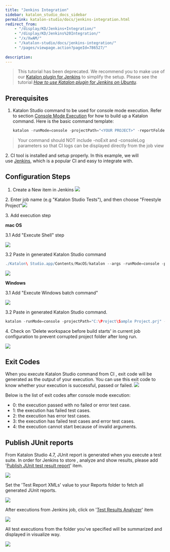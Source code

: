 ```yaml
---
title: "Jenkins Integration"
sidebar: katalon_studio_docs_sidebar
permalink: katalon-studio/docs/jenkins-integration.html
redirect_from:
    - "/display/KD/Jenkins+Integration/"
    - "/display/KD/Jenkins%20Integration/"
    - "/x/XwAM/"
    - "/katalon-studio/docs/jenkins-integration/"
    - "/pages/viewpage.action?pageId=786527/"
    
description:
---
```


> This tutorial has been deprecated. We recommend you to make use of our [Katalon plugin for Jenkins](https://forum.katalon.com/t/the-first-release-of-katalon-studios-jenkins-plugin/16236) to simplify the setup. Please see the tutorial [*How to use Katalon plugin for Jenkins on Ubuntu*](https://forum.katalon.com/t/how-to-use-katalon-plugin-for-jenkins-on-ubuntu/17790).

Prerequisites
-------------

1.  Katalon Studio command to be used for console mode execution. Refer to section [Console Mode Execution](/display/KD/Console+Mode+Execution) for how to build up a Katalon command. Here is the basic command template:

    ```groovy
    katalon -runMode=console -projectPath="<YOUR PROJECT>" -reportFolder="Reports" -reportFileName="report" -retry=0 -testSuitePath=<YOUR TEST SUITE PATH> -browserType="Chrome"
    ```


> Your command should NOT include -noExit and -consoleLog parameters so that CI logs can be displayed directly from the job view

2\. CI tool is installed and setup properly. In this example, we will use [Jenkins](https://jenkins.io/), which is a popular CI and easy to integrate with.

Configuration Steps
-------------------

1.  Create a New item in Jenkins
    ![](../../images/katalon-studio/docs/jenkins-integration/Screen-Shot-2017-07-10-at-14.07.17.png)

2\. Enter job name (e.g "Katalon Studio Tests"), and then choose "Freestyle Project"![](../../images/katalon-studio/docs/jenkins-integration/Screen-Shot-2017-07-10-at-14.08.54.png)

3\. Add execution step

**mac OS**

3.1 Add "Execute Shell" step

![](../../images/katalon-studio/docs/jenkins-integration/Screen-Shot-2017-07-10-at-14.11.26.png)

3.2 Paste in generated Katalon Studio command

```groovy
./Katalon\ Studio.app/Contents/MacOS/katalon --args -runMode=console -projectPath="/Users/admin/Katalon Studio/Samples/Sample Project.prj" -reportFolder="Reports" -reportFileName="report" -retry=0 -testSuitePath="Test Suites/TS_RegressionTest" -browserType="Chrome"
```

![](../../images/katalon-studio/docs/jenkins-integration/Screen-Shot-2017-07-10-at-16.28.34.png)

**Windows**

3.1 Add "Execute Windows batch command"

![](../../images/katalon-studio/docs/jenkins-integration/Screen-Shot-2017-07-11-at-13.48.38.png)

3.2 Paste in generated Katalon Studio command.

```groovy
katalon -runMode=console -projectPath="C:\Project\Sample Project.prj" -reportFolder="Reports" -reportFileName="report" -retry=0 -testSuitePath="Test Suites/TS_RegressionTest" -browserType="Chrome"
```

4\. Check on 'Delete workspace before build starts' in current job configuration to prevent corrupted project folder after long run.

![](../../images/katalon-studio/docs/jenkins-integration/build-environment.png)

Exit Codes
----------

When you execute Katalon Studio command from CI , exit code will be generated as the output of your execution. You can use this exit code to know whether your execution is successful, passed or failed.
![](../../images/katalon-studio/docs/jenkins-integration/image2016-9-8-103A433A50.png)

Below is the list of exit codes after console mode execution:

*   0: the execution passed with no failed or error test case.
*   1: the execution has failed test cases.
*   2: the execution has error test cases.
*   3: the execution has failed test cases and error test cases.
*   4: the execution cannot start because of invalid arguments.

Publish JUnit reports
---------------------

From Katalon Studio 4.7, JUnit report is generated when you execute a test suite. In order for Jenkins to store , analyze and show results, please add '[Publish JUnit test result report](https://wiki.jenkins.io/display/JENKINS/JUnit+Plugin)' item.

![](../../images/katalon-studio/docs/jenkins-integration/Screen-Shot-2017-07-11-at-11.53.43.png)

Set the 'Test Report XMLs' value to your Reports folder to fetch all generated JUnit reports.

![](../../images/katalon-studio/docs/jenkins-integration/Screen-Shot-2017-07-11-at-11.52.37.png)

After executions from Jenkins job, click on '[Test Results Analyzer](https://wiki.jenkins.io/display/JENKINS/Test+Results+Analyzer+Plugin)' item

![](../../images/katalon-studio/docs/jenkins-integration/Screen-Shot-2017-07-11-at-11.57.27.png)

All test executions from the folder you've specified will be summarized and displayed in visualize way.

![](../../images/katalon-studio/docs/jenkins-integration/Screen-Shot-2017-07-11-at-11.48.34.png)
